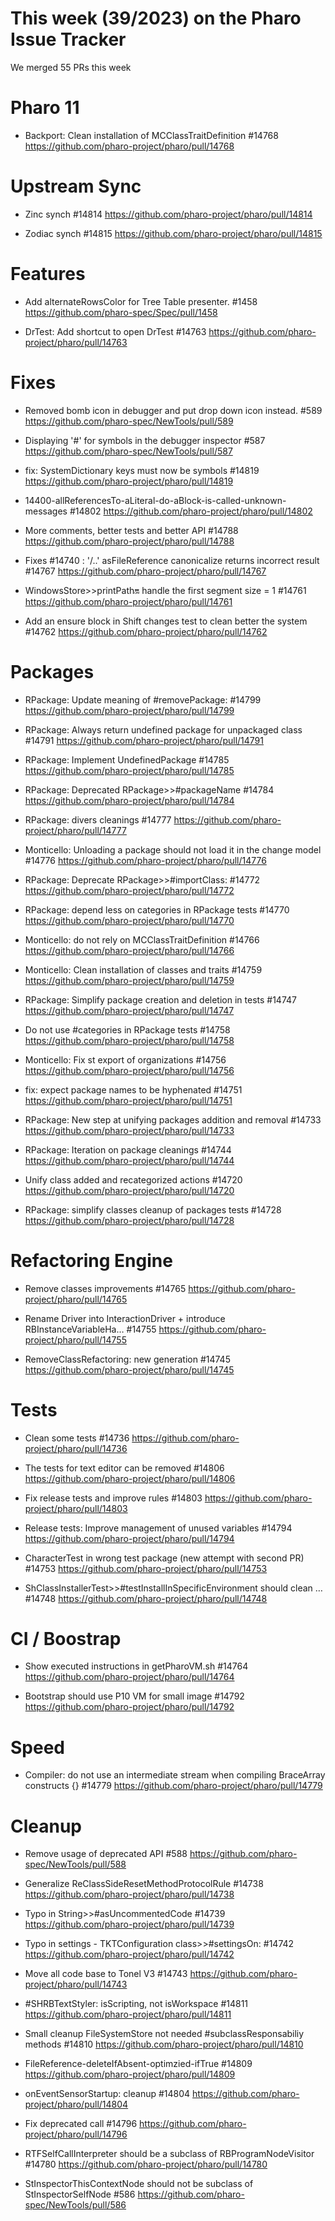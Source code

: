 # This week (39/2023) on the Pharo Issue Tracker

We merged 55 PRs this week

# Pharo 11

- Backport: Clean installation of MCClassTraitDefinition #14768
	https://github.com/pharo-project/pharo/pull/14768

# Upstream Sync

- Zinc synch #14814
	https://github.com/pharo-project/pharo/pull/14814
	
- Zodiac synch #14815
	https://github.com/pharo-project/pharo/pull/14815

# Features

- Add alternateRowsColor for Tree Table presenter. #1458
	https://github.com/pharo-spec/Spec/pull/1458
	
- DrTest: Add shortcut to open DrTest #14763
	https://github.com/pharo-project/pharo/pull/14763
	

# Fixes

- Removed bomb icon in debugger and put drop down icon instead. #589
	https://github.com/pharo-spec/NewTools/pull/589

- Displaying '#' for symbols in the debugger inspector #587
	https://github.com/pharo-spec/NewTools/pull/587

- fix: SystemDictionary keys must now be symbols #14819
	https://github.com/pharo-project/pharo/pull/14819
	
- 14400-allReferencesTo-aLiteral-do-aBlock-is-called-unknown-messages #14802
	https://github.com/pharo-project/pharo/pull/14802
	
- More comments, better tests and better API #14788
	https://github.com/pharo-project/pharo/pull/14788
	
- Fixes #14740 : '/..' asFileReference canonicalize returns incorrect result #14767
	https://github.com/pharo-project/pharo/pull/14767
	
- WindowsStore>>printPath🔛 handle the first segment size = 1 #14761
	https://github.com/pharo-project/pharo/pull/14761
	
- Add an ensure block in Shift changes test to clean better the system #14762
	https://github.com/pharo-project/pharo/pull/14762


# Packages

- RPackage: Update meaning of #removePackage: #14799
	https://github.com/pharo-project/pharo/pull/14799
	
- RPackage: Always return undefined package for unpackaged class #14791
	https://github.com/pharo-project/pharo/pull/14791
	
- RPackage: Implement UndefinedPackage #14785
	https://github.com/pharo-project/pharo/pull/14785
	
- RPackage: Deprecated RPackage>>#packageName #14784
	https://github.com/pharo-project/pharo/pull/14784
	
- RPackage: divers cleanings #14777
	https://github.com/pharo-project/pharo/pull/14777
	
- Monticello: Unloading a package should not load it in the change model #14776
	https://github.com/pharo-project/pharo/pull/14776
	
- RPackage: Deprecate RPackage>>#importClass: #14772
	https://github.com/pharo-project/pharo/pull/14772
	
- RPackage: depend less on categories in RPackage tests #14770
	https://github.com/pharo-project/pharo/pull/14770
	
- Monticello: do not rely on MCClassTraitDefinition #14766
	https://github.com/pharo-project/pharo/pull/14766
	
- Monticello: Clean installation of classes and traits #14759
	https://github.com/pharo-project/pharo/pull/14759
	
- RPackage: Simplify package creation and deletion in tests #14747
	https://github.com/pharo-project/pharo/pull/14747
	
- Do not use #categories in RPackage tests #14758
	https://github.com/pharo-project/pharo/pull/14758
	
- Monticello: Fix st export of organizations #14756
	https://github.com/pharo-project/pharo/pull/14756
	
- fix: expect package names to be hyphenated #14751
	https://github.com/pharo-project/pharo/pull/14751

- RPackage: New step at unifying packages addition and removal #14733
	https://github.com/pharo-project/pharo/pull/14733
	
- RPackage: Iteration on package cleanings #14744
	https://github.com/pharo-project/pharo/pull/14744
	
- Unify class added and recategorized actions #14720
	https://github.com/pharo-project/pharo/pull/14720
	
- RPackage: simplify classes cleanup of packages tests #14728
	https://github.com/pharo-project/pharo/pull/14728
	
	
# Refactoring Engine

- Remove classes improvements #14765
	https://github.com/pharo-project/pharo/pull/14765
	
- Rename Driver into InteractionDriver + introduce RBInstanceVariableHa… #14755
	https://github.com/pharo-project/pharo/pull/14755
	
- RemoveClassRefactoring: new generation #14745
	https://github.com/pharo-project/pharo/pull/14745

# Tests

- Clean some tests #14736
	https://github.com/pharo-project/pharo/pull/14736
	
- The tests for text editor can be removed #14806
	https://github.com/pharo-project/pharo/pull/14806
	
- Fix release tests and improve rules #14803
	https://github.com/pharo-project/pharo/pull/14803
	
- Release tests: Improve management of unused variables #14794
	https://github.com/pharo-project/pharo/pull/14794
	
- CharacterTest in wrong test package (new attempt with second PR) #14753
	https://github.com/pharo-project/pharo/pull/14753
	
- ShClassInstallerTest>>#testInstallInSpecificEnvironment should clean … #14748
	https://github.com/pharo-project/pharo/pull/14748
	
# CI / Boostrap

- Show executed instructions in getPharoVM.sh #14764
	https://github.com/pharo-project/pharo/pull/14764
	
- Bootstrap should use P10 VM for small image #14792
	https://github.com/pharo-project/pharo/pull/14792

# Speed

- Compiler: do not use an intermediate stream when compiling BraceArray constructs {} #14779
	https://github.com/pharo-project/pharo/pull/14779

	
# Cleanup

- Remove usage of deprecated API #588
	https://github.com/pharo-spec/NewTools/pull/588

- Generalize ReClassSideResetMethodProtocolRule #14738
	https://github.com/pharo-project/pharo/pull/14738

- Typo in String>>#asUncommentedCode #14739
	https://github.com/pharo-project/pharo/pull/14739
	
- Typo in settings - TKTConfiguration class>>#settingsOn: #14742
	https://github.com/pharo-project/pharo/pull/14742

- Move all code base to Tonel V3 #14743
	https://github.com/pharo-project/pharo/pull/14743

- #SHRBTextStyler: isScripting, not isWorkspace #14811
	https://github.com/pharo-project/pharo/pull/14811
	
- Small cleanup FileSystemStore not needed #subclassResponsabiliy methods #14810
	https://github.com/pharo-project/pharo/pull/14810
	
- FileReference-deleteIfAbsent-optimzied-ifTrue #14809
	https://github.com/pharo-project/pharo/pull/14809
	
- onEventSensorStartup: cleanup #14804
 	https://github.com/pharo-project/pharo/pull/14804
	
- Fix deprecated call #14796
	https://github.com/pharo-project/pharo/pull/14796
	
- RTFSelfCallInterpreter should be a subclass of RBProgramNodeVisitor #14780
	https://github.com/pharo-project/pharo/pull/14780
	
- StInspectorThisContextNode should not be subclass of StInspectorSelfNode #586
	https://github.com/pharo-spec/NewTools/pull/586
	
	

	